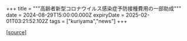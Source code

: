 +++
title = """高齢者新型コロナウイルス感染症予防接種費用の一部助成"""
date = 2024-08-29T15:00:00.000Z
expiryDate = 2025-02-01T03:21:52.102Z
tags = ["kuriyama","news"]
+++


[[source]](https://www.town.kuriyama.hokkaido.jp/soshiki/38/28337.html)
